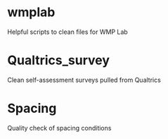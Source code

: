 # wmplab
Helpful scripts to clean files for WMP Lab

# Qualtrics_survey
Clean self-assessment surveys pulled from Qualtrics

# Spacing
Quality check of spacing conditions

